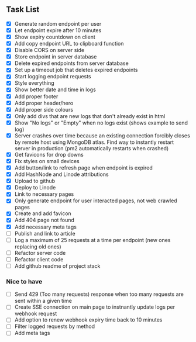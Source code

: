 ## Task List

- [x] Generate random endpoint per user
- [x] Let endpoint expire after 10 minutes
- [x] Show expiry countdown on client
- [x] Add copy endpoint URL to clipboard function
- [x] Disable CORS on server side
- [x] Store endpoint in server database
- [x] Delete expired endpoints from server database
- [x] Set up a timeout job that deletes expired endpoints
- [x] Start logging endpoint requests
- [x] Style everything
- [x] Show better date and time in logs
- [x] Add proper footer
- [x] Add proper header/hero
- [x] Add proper side colours
- [x] Only add divs that are new logs that don't already exist in html
- [x] Show "No logs" or "Empty" when no logs exist (shows example to send log)
- [x] Server crashes over time because an existing connection forcibly closes by remote host using MongoDB atlas. Find way to instantly restart server in production (pm2 automatically restarts when crashed)
- [x] Get favicons for drop downs
- [x] Fix styles on small devices
- [x] Add button/link to refresh page when endpoint is expired
- [x] Add HashNode and Linode attributions
- [x] Upload to github
- [x] Deploy to Linode
- [x] Link to necessary pages
- [x] Only generate endpoint for user interacted pages, not web crawled pages
- [x] Create and add favicon
- [x] Add 404 page not found
- [x] Add necessary meta tags
- [ ] Publish and link to article
- [ ] Log a maximum of 25 requests at a time per endpoint (new ones replacing old ones)
- [ ] Refactor server code
- [ ] Refactor client code
- [ ] Add github readme of project stack

### Nice to have
- [ ] Send 429 (Too many requests) response when too many requests are sent within a given time
- [ ] Create SSE connection on main page to instnantly update logs per webhook request
- [ ] Add option to renew webhook expiry time back to 10 minutes
- [ ] Filter logged requests by method
- [ ] Add meta tags